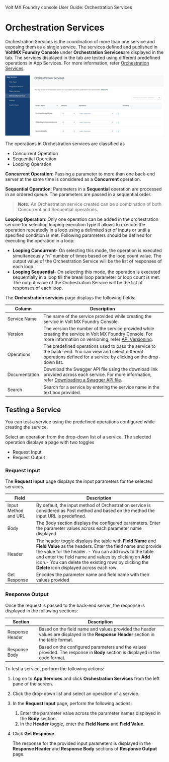 
Volt MX Foundry console User Guide: Orchestration Services

# Orchestration Services

Orchestration Services is the coordination of more than one service and exposing them as a single service. The services defined and published in **VoltMX Foundry Console** under **Orchestration Services**are displayed in the tab. The services displayed in the tab are tested using different predefined operations in App Services. For more information, refer [Orchestration Services](../../../Foundry/voltmx_foundry_user_guide/Content/Orchestration.md).

![](Resources/Images/Orchestration/Orchestration_Services.png)

The operations in Orchestration services are classified as

- Concurrent Operation
- Sequential Operation
- Looping Operation

**Concurrent Operation**: Passing a parameter to more than one back-end server at the same time is considered as a **Concurrent** operation.

**Sequential Operation**: Parameters in a **Sequential** operation are processed in an ordered queue. The parameters are passed in a sequential order.

> **_Note:_** An Orchestration service created can be a combination of both Concurrent and Sequential operations.

**Looping Operation**: Only one operation can be added in the orchestration service for selecting looping execution type.It allows to execute the operation repeatedly in a loop using a delimited set of inputs or until a specified condition is met. Following parameters should be defined for executing the operation in a loop:

<ul>
<li><b>Looping Concurrent</b>- On selecting this mode, the operation is executed simultaneously “n” number of times based on the loop count value. The output value of the Orchestration Service will be the list of responses of each loop.</li>
<li><b>Looping Sequential</b>- On selecting this mode, the operation is executed sequentially in a loop till the break loop parameter or loop count is met. The output value of the Orchestration Service will be the list of responses of each loop.</li>
</ul>

The **Orchestration services** page displays the following fields:

| Column        | Description                                                                                                                                                                                                                                                            |
| ------------- | ---------------------------------------------------------------------------------------------------------------------------------------------------------------------------------------------------------------------------------------------------------------------- |
| Service Name  | The name of the service provided while creating the service in Volt MX Foundry Console.                                                                                                                                                                                |
| Version       | The version the number of the service provided while creating the service in Volt MX Foundry Console. For more information on versioning, refer [API Versioning](../../../Foundry/voltmx_foundry_user_guide/Content/API_Versioning.md). |
| Operations    | The predefined operations used to pass the service to the back-end. You can view and select different operations defined for a service by clicking on the drop-down list.                                                                                              |
| Documentation | Download the Swagger API file using the download link provided across each service. For more information, refer [Downloading a Swagger API file](Integration_Services.md#downloading-a-swagger-api-file).                                                            |
| Search        | Search for a service by entering the service name in the text box provided.                                                                                                                                                                                            |

## Testing a Service

You can test a service using the predefined operations configured while creating the service.

Select an operation from the drop-down list of a service. The selected operation displays a page with two toggles

- Request Input
- Request Output

### Request Input

The **Request Input** page displays the input parameters for the selected services.

| Field                | Description                                                                                                                                                                                                                                                                                                                                           |
| -------------------- | ----------------------------------------------------------------------------------------------------------------------------------------------------------------------------------------------------------------------------------------------------------------------------------------------------------------------------------------------------- |
| Input Method and URL | By default, the input method of Orchestration service is considered as Post method and based on the method the input URL is predefined.                                                                                                                                                                                                               |
| Body                 | The Body section displays the configured parameters. Enter the parameter values across each parameter name displayed.                                                                                                                                                                                                                                 |
| Header               | The header toggle displays the table with **Field Name** and **Field Value** as the headers. Enter the field name and provide the value for the header. - You can add rows to the table and enter the field name and values by clicking on **Add** icon.- You can delete the existing rows by clicking the **Delete** icon displayed across each row. |
| Get Response         | Encodes the parameter name and field name with their values provided                                                                                                                                                                                                                                                                                  |

### Response Output

Once the request is passed to the back-end server, the response is displayed in the following sections:

| Section         | Description                                                                                                                         |
| --------------- | ----------------------------------------------------------------------------------------------------------------------------------- |
| Response Header | Based on the field name and values provided the header values are displayed in the **Response Header** section in the table format. |
| Response Body   | Based on the configured parameters and the values provided. The response in **Body** section is displayed in the code format.       |

To test a service, perform the following actions:

1.  Log on to **App Services** and click **Orchestration Services** from the left pane of the screen.
2.  Click the drop-down list and select an operation of a service.
3.  In the **Request Input** page, perform the following actions:
    1.  Enter the parameter value across the parameter names displayed in the **Body** section.
    2.  In the **Header** toggle, enter the **Field Name** and **Field Value**.
4.  Click **Get Response**.

    The response for the provided input parameters is displayed in the **Response Header** and **Response Body** sections of **Response Output** page.
